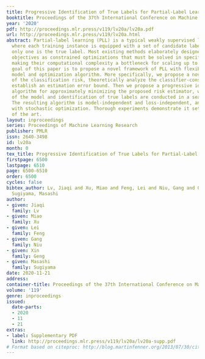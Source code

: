 ```yaml
---
title: Progressive Identification of True Labels for Partial-Label Learning
booktitle: Proceedings of the 37th International Conference on Machine Learning
year: '2020'
pdf: http://proceedings.mlr.press/v119/lv20a/lv20a.pdf
url: http://proceedings.mlr.press/v119/lv20a.html
abstract: Partial-label learning (PLL) is a typical weakly supervised learning problem,
  where each training instance is equipped with a set of candidate labels among which
  only one is the true label. Most existing methods elaborately designed learning
  objectives as constrained optimizations that must be solved in specific manners,
  making their computational complexity a bottleneck for scaling up to big data. The
  goal of this paper is to propose a novel framework of PLL with flexibility on the
  model and optimization algorithm. More specifically, we propose a novel estimator
  of the classification risk, theoretically analyze the classifier-consistency, and
  establish an estimation error bound. Then we propose a progressive identification
  algorithm for approximately minimizing the proposed risk estimator, where the update
  of the model and identification of true labels are conducted in a seamless manner.
  The resulting algorithm is model-independent and loss-independent, and compatible
  with stochastic optimization. Thorough experiments demonstrate it sets the new state
  of the art.
layout: inproceedings
series: Proceedings of Machine Learning Research
publisher: PMLR
issn: 2640-3498
id: lv20a
month: 0
tex_title: Progressive Identification of True Labels for Partial-Label Learning
firstpage: 6500
lastpage: 6510
page: 6500-6510
order: 6500
cycles: false
bibtex_author: Lv, Jiaqi and Xu, Miao and Feng, Lei and Niu, Gang and Geng, Xin and
  Sugiyama, Masashi
author:
- given: Jiaqi
  family: Lv
- given: Miao
  family: Xu
- given: Lei
  family: Feng
- given: Gang
  family: Niu
- given: Xin
  family: Geng
- given: Masashi
  family: Sugiyama
date: 2020-11-21
address: 
container-title: Proceedings of the 37th International Conference on Machine Learning
volume: '119'
genre: inproceedings
issued:
  date-parts:
  - 2020
  - 11
  - 21
extras:
- label: Supplementary PDF
  link: http://proceedings.mlr.press/v119/lv20a/lv20a-supp.pdf
# Format based on citeproc: http://blog.martinfenner.org/2013/07/30/citeproc-yaml-for-bibliographies/
---
```

